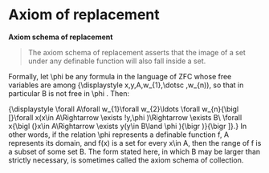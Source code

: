 # Axiom of replacement

**Axiom schema of replacement**

> The axiom schema of replacement asserts that the image of a set under any definable function will also fall inside a set.


Formally, let \phi  be any formula in the language of ZFC whose free variables are among {\displaystyle x,y,A,w_{1},\dotsc ,w_{n)), so that in particular B is not free in \phi . Then:

{\displaystyle \forall A\forall w_{1}\forall w_{2}\ldots \forall w_{n}{\bigl [}\forall x(x\in A\Rightarrow \exists !y\,\phi )\Rightarrow \exists B\ \forall x{\bigl (}x\in A\Rightarrow \exists y(y\in B\land \phi ){\bigr )}{\bigr ]}.}
In other words, if the relation \phi  represents a definable function f, A represents its domain, and f(x) is a set for every x\in A, then the range of f is a subset of some set B. The form stated here, in which B may be larger than strictly necessary, is sometimes called the axiom schema of collection.

